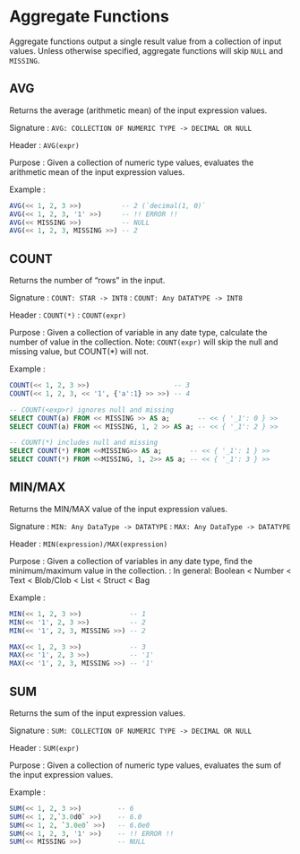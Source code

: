 # Aggregate Functions

Aggregate functions output a single result value from a collection of input values. Unless otherwise specified, aggregate functions will skip `NULL` and `MISSING`.

## AVG

Returns the average (arithmetic mean) of the input expression values.

Signature
: `AVG: COLLECTION OF NUMERIC TYPE -> DECIMAL OR NULL`

Header
: `AVG(expr)`

Purpose
: Given a collection of numeric type values, evaluates the arithmetic mean of the input expression values. 

Example
: 

```SQL
AVG(<< 1, 2, 3 >>)          -- 2 (`decimal(1, 0)`
AVG(<< 1, 2, 3, '1' >>)     -- !! ERROR !!
AVG(<< MISSING >>)          -- NULL
AVG(<< 1, 2, 3, MISSING >>) -- 2
```

## COUNT

Returns the number of “rows” in the input.

Signature
: `COUNT: STAR -> INT8`
: `COUNT: Any DATATYPE -> INT8`

Header
: `COUNT(*)`
: `COUNT(expr)`

Purpose
: Given a collection of variable in any date type, calculate the number of value in the collection.
Note: `COUNT(expr)` will skip the null and missing value, but COUNT(*) will not. 

Example
: 

```sql
COUNT(<< 1, 2, 3 >>)                     -- 3
COUNT(<< 1, 2, 3, << '1', {'a':1} >> >>) -- 4

-- COUNT(<exp>r) ignores null and missing
SELECT COUNT(a) FROM << MISSING >> AS a;       -- << { '_1': 0 } >>
SELECT COUNT(a) FROM << MISSING, 1, 2 >> AS a; -- << { '_1': 2 } >>

-- COUNT(*) includes null and missing
SELECT COUNT(*) FROM <<MISSING>> AS a;       -- << { '_1': 1 } >> 
SELECT COUNT(*) FROM <<MISSING, 1, 2>> AS a; -- << { '_1': 3 } >> 
```

## MIN/MAX

Returns the MIN/MAX value of the input expression values.

Signature
: `MIN: Any DataType -> DATATYPE`
: `MAX: Any DataType -> DATATYPE`

Header
: `MIN(expression)/MAX(expression)`

Purpose
: Given a collection of variables in any date type, find the minimum/maximum value in the collection.
: In general: Boolean < Number < Text < Blob/Clob < List < Struct < Bag

Example
: 

```SQL
MIN(<< 1, 2, 3 >>)            -- 1
MIN(<< '1', 2, 3 >>)          -- 2
MIN(<< '1', 2, 3, MISSING >>) -- 2

MAX(<< 1, 2, 3 >>)            -- 3
MAX(<< '1', 2, 3 >>)          -- '1'
MAX(<< '1', 2, 3, MISSING >>) -- '1'
```

## SUM

Returns the sum of the input expression values.

Signature
: `SUM: COLLECTION OF NUMERIC TYPE -> DECIMAL OR NULL`

Header
: `SUM(expr)`

Purpose
: Given a collection of numeric type values, evaluates the sum of the input expression values.

Example
: 

```SQL
SUM(<< 1, 2, 3 >>)         -- 6
SUM(<< 1, 2,`3.0d0` >>)    -- 6.0
SUM(<< 1, 2, `3.0e0` >>)   -- 6.0e0
SUM(<< 1, 2, 3, '1' >>)    -- !! ERROR !!
SUM(<< MISSING >>)         -- NULL
```
